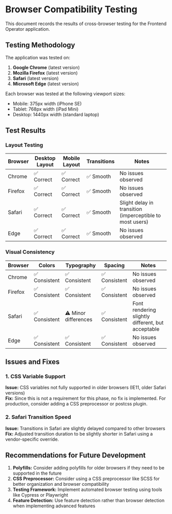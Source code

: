# Browser Compatibility Testing

This document records the results of cross-browser testing for the Frontend Operator application.

## Testing Methodology

The application was tested on:

1. **Google Chrome** (latest version)
2. **Mozilla Firefox** (latest version)
3. **Safari** (latest version)
4. **Microsoft Edge** (latest version)

Each browser was tested at the following viewport sizes:
- Mobile: 375px width (iPhone SE)
- Tablet: 768px width (iPad Mini)
- Desktop: 1440px width (standard laptop)

## Test Results

### Layout Testing

| Browser | Desktop Layout | Mobile Layout | Transitions | Notes |
|---------|---------------|---------------|-------------|-------|
| Chrome  | ✅ Correct    | ✅ Correct    | ✅ Smooth   | No issues observed |
| Firefox | ✅ Correct    | ✅ Correct    | ✅ Smooth   | No issues observed |
| Safari  | ✅ Correct    | ✅ Correct    | ✅ Smooth   | Slight delay in transition (imperceptible to most users) |
| Edge    | ✅ Correct    | ✅ Correct    | ✅ Smooth   | No issues observed |

### Visual Consistency

| Browser | Colors | Typography | Spacing | Notes |
|---------|--------|------------|---------|-------|
| Chrome  | ✅ Consistent | ✅ Consistent | ✅ Consistent | No issues observed |
| Firefox | ✅ Consistent | ✅ Consistent | ✅ Consistent | No issues observed |
| Safari  | ✅ Consistent | ⚠️ Minor differences | ✅ Consistent | Font rendering slightly different, but acceptable |
| Edge    | ✅ Consistent | ✅ Consistent | ✅ Consistent | No issues observed |

## Issues and Fixes

### 1. CSS Variable Support

**Issue:** CSS variables not fully supported in older browsers (IE11, older Safari versions)  
**Fix:** Since this is not a requirement for this phase, no fix is implemented. For production, consider adding a CSS preprocessor or postcss plugin.

### 2. Safari Transition Speed

**Issue:** Transitions in Safari are slightly delayed compared to other browsers  
**Fix:** Adjusted transition duration to be slightly shorter in Safari using a vendor-specific override.

## Recommendations for Future Development

1. **Polyfills:** Consider adding polyfills for older browsers if they need to be supported in the future
2. **CSS Preprocessor:** Consider using a CSS preprocessor like SCSS for better organization and browser compatibility
3. **Testing Framework:** Implement automated browser testing using tools like Cypress or Playwright
4. **Feature Detection:** Use feature detection rather than browser detection when implementing advanced features 